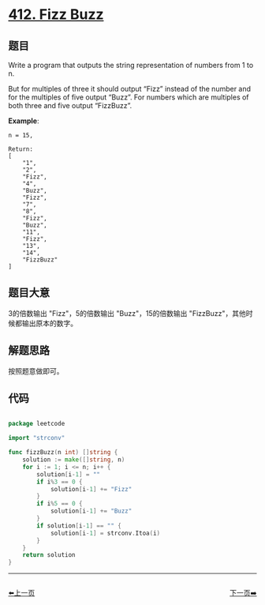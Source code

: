 # [412. Fizz Buzz](https://leetcode.com/problems/fizz-buzz/)

## 题目

Write a program that outputs the string representation of numbers from 1 to n.

But for multiples of three it should output “Fizz” instead of the number and for the multiples of five output “Buzz”. For numbers which are multiples of both three and five output “FizzBuzz”.

**Example**:

```
n = 15,

Return:
[
    "1",
    "2",
    "Fizz",
    "4",
    "Buzz",
    "Fizz",
    "7",
    "8",
    "Fizz",
    "Buzz",
    "11",
    "Fizz",
    "13",
    "14",
    "FizzBuzz"
]

```

## 题目大意

3的倍数输出 "Fizz"，5的倍数输出 "Buzz"，15的倍数输出 "FizzBuzz"，其他时候都输出原本的数字。


## 解题思路

按照题意做即可。

## 代码

```go

package leetcode

import "strconv"

func fizzBuzz(n int) []string {
	solution := make([]string, n)
	for i := 1; i <= n; i++ {
		solution[i-1] = ""
		if i%3 == 0 {
			solution[i-1] += "Fizz"
		}
		if i%5 == 0 {
			solution[i-1] += "Buzz"
		}
		if solution[i-1] == "" {
			solution[i-1] = strconv.Itoa(i)
		}
	}
	return solution
}

```


----------------------------------------------
<div style="display: flex;justify-content: space-between;align-items: center;">
<p><a href="https://books.halfrost.com/leetcode/ChapterFour/0400~0499/0410.Split-Array-Largest-Sum/">⬅️上一页</a></p>
<p><a href="https://books.halfrost.com/leetcode/ChapterFour/0400~0499/0413.Arithmetic-Slices/">下一页➡️</a></p>
</div>
